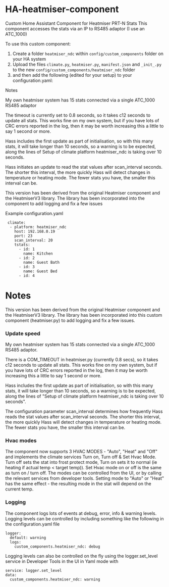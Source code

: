# HA-heatmiser-component
Custom Home Assistant Component for Heatmiser PRT-N Stats
This component accesses the stats via an IP to RS485 adaptor (I use an ATC_1000)

To use this custom component:
  1. Create a folder `heatmiser_ndc` within `config/custom_components` folder on your HA system
  2. Upload the files `climate.py`, `heatmiser.py`, `manifest.json` and `_init_.py` to the new `config/custom_components/heatmiser_ndc` folder
  3. and then add the following (edited for your setup) to your configuration.yaml:



Notes

My own heatmiser system has 15 stats connected via a single  ATC_1000 RS485 adaptor

The timeout is currently set to 0.8 seconds, so it takes c12 seconds to update all stats. This works fine on my own system, but if you have lots of CRC errors reported in the log, then it may be worth increasing this a little to say 1 second or more.

Hass includes the first update as part of initialisation, so with this many stats, it will take longer than 10 seconds, so a warning is to be expected, along the lines of 
Setup of climate platform heatmiser_ndc is taking over 10 seconds.

Hass initiates an update to read the stat values after scan_interval seconds. The shorter this interval, the more quickly Hass will detect changes in temperature or heating mode. The fewer stats you have, the smaller this interval can be.

This version has been derived from the original Heatmiser component and the HeatmiserV3 library. The library has been incorporated into the component to add logging and fix a few issues


Example configuration.yaml
```
 climate:
  - platform: heatmiser_ndc
    host: 192.168.0.19
    port: 23
    scan_interval: 20
    tstats:
      - id: 1
        name: Kitchen
      - id: 2
        name: Guest Bath
      - id: 3
        name: Guest Bed
      - id: 4
```

# Notes
This version has been derived from the original Heatmiser component and the HeatmiserV3 library. The library has been incorporated into this custom component (heatmiser.py) to add logging and fix a few issues.

### Update speed
My own heatmiser system has 15 stats connected via a single ATC_1000 RS485 adaptor. 

There is a COM_TIMEOUT in heatmiser.py (currently 0.8 secs), so it takes c12 seconds to update all stats. This works fine on my own system, but if you have lots of CRC errors reported in the log, then it may be worth increasing this a little to say 1 second or more.

Hass includes the first update as part of initialisation, so with this many stats, it will take longer than 10 seconds, so a warning is to be expected, along the lines of 
  "Setup of climate platform heatmiser_ndc is taking over 10 seconds".

The configuration parameter scan_interval determines how frequently Hass reads the stat values after scan_interval seconds. The shorter this interval, the more quickly Hass will detect changes in temperature or heating mode. The fewer stats you have, the smaller this interval can be.

### Hvac modes
The component now supports 3 HVAC MODES - "Auto", "Heat" and "Off" and implements the climate services Turn on, Turn off & Set Hvac Mode. 
Turn off sets the stat into frost protect mode, Turn on sets it to normal (ie heating if actual temp < target temp)). 
Set Hvac mode on or off is the same as turn on / turn off.
The modes can be controlled from the UI, or by calling the relevant services from developer tools. Setting mode to "Auto" or "Heat" has the same effect - the resulting mode in the stat will depend on the current temp.

### Logging
The component logs lots of events at debug, error, info & warning levels. Logging levels can be controlled by including something like the following in the configuration.yaml file
```
logger:
  default: warning
  logs:
    custom_components.heatmiser_ndc: debug
```
Logging levels can also be controlled on the fly using the logger.set_level service in Developer Tools in the UI in Yaml mode with 
```
service: logger.set_level
data:
  custom_components.heatmiser_ndc: warning
```


